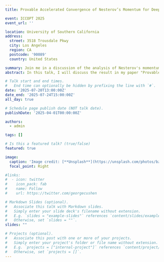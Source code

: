 ```yaml
---
title: Provable Accelerated Convergence of Nesterov’s Momentum for Deep ReLU Neural Networks

event: ICCOPT 2025
event_url: ''

location: University of Southern California
address:
  street: 3518 Trousdale Pkwy
  city: Los Angeles
  region: CA
  postcode: '90089'
  country: United States

summary: Join me in a discussion of the analysis of Nesterov's momentum for deep neural network training.
abstract: In this talk, I will discuss the result in my paper "Provable Accelerated Convergence of Nesterov’s Momentum for Deep ReLU Neural Networks", which introduces the notion of "partially strong convexity" that is tailored to the analysis of over-parameterized neural networks. I will also discuss the future directions of extending the framework to the so-called "feature learning" regime.

# Talk start and end times.
#   End time can optionally be hidden by prefixing the line with `#`.
date: '2025-07-20T13:00:00Z'
date_end: '2025-07-24T15:00:00Z'
all_day: true

# Schedule page publish date (NOT talk date).
publishDate: '2025-04-01T00:00:00Z'

authors:
  - admin

tags: []

# Is this a featured talk? (true/false)
featured: true

image:
  caption: 'Image credit: [**Unsplash**](https://unsplash.com/photos/bzdhc5b3Bxs)'
  focal_point: Right

#links:
#  - icon: twitter
#    icon_pack: fab
#    name: Follow
#    url: https://twitter.com/georgecushen

# Markdown Slides (optional).
#   Associate this talk with Markdown slides.
#   Simply enter your slide deck's filename without extension.
#   E.g. `slides = "example-slides"` references `content/slides/example-slides.md`.
#   Otherwise, set `slides = ""`.
slides: ""

# Projects (optional).
#   Associate this post with one or more of your projects.
#   Simply enter your project's folder or file name without extension.
#   E.g. `projects = ["internal-project"]` references `content/project/deep-learning/index.md`.
#   Otherwise, set `projects = []`.
---
```


<!-- {{% callout note %}}
Click on the **Slides** button above to view the built-in slides feature.
{{% /callout %}}

Slides can be added in a few ways:

- **Create** slides using Hugo Blox Builder's [_Slides_](https://docs.hugoblox.com/reference/content-types/) feature and link using `slides` parameter in the front matter of the talk file
- **Upload** an existing slide deck to `static/` and link using `url_slides` parameter in the front matter of the talk file
- **Embed** your slides (e.g. Google Slides) or presentation video on this page using [shortcodes](https://docs.hugoblox.com/reference/markdown/).

Further event details, including [page elements](https://docs.hugoblox.com/reference/markdown/) such as image galleries, can be added to the body of this page. -->
